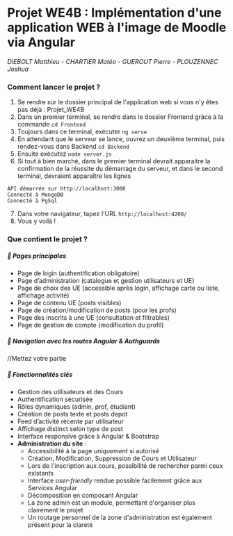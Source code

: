 # Projet WE4B : Implémentation d'une application WEB à l'image de Moodle via Angular

_DIEBOLT Matthieu - CHARTIER Matéo - GUEROUT Pierre - PLOUZENNEC Joshua_

### Comment lancer le projet ?
1. Se rendre sur le dossier principal de l'application web si vous n'y êtes pas déjà : Projet_WE4B
2. Dans un premier terminal, se rendre dans le dossier Frontend grâce à la commande ```cd Frontend```
3. Toujours dans ce terminal, exécuter ```ng serve```
4. En attendant que le serveur se lance, ouvrez un deuxième terminal, puis rendez-vous dans Backend ```cd Backend```
5. Ensuite exécutez ```node server.js```
6. Si tout à bien marché, dans le premier terminal devrait apparaitre la confirmation de la réussite du démarrage du serveur, et dans le second terminal, devraient apparaître les lignes
```
API démarrée sur http://localhost:3000
Connecté à MongoDB
Connecté à PgSql
```
7. Dans votre navigateur, tapez l'URL ```http://localhost:4200/```
8. Vous y voilà !

### Que contient le projet ?

##### :mag_right: Pages principales
- Page de login (authentification obligatoire)
- Page d’administration (catalogue et gestion utilisateurs et UE)
- Page de choix des UE (accessible après login, affichage carte ou liste, affichage activité)
- Page de contenu UE (posts visibles)
- Page de création/modification de posts (pour les profs)
- Page des inscrits à une UE (consultation et filtrables)
- Page de gestion de compte (modification du profil)
  
##### :compass: Navigation avec les routes Angular & Authguards
//Mettez votre partie
  
##### :pushpin: Fonctionnalités clés
* Gestion des utilisateurs et des Cours
* Authentification sécurisée
* Rôles dynamiques (admin, prof, étudiant)
* Création de posts texte et posts depot
* Feed d’activité récente par utilisateur
* Affichage distinct selon type de post
* Interface responsive grâce à Angular & Bootstrap
* **Administration du site** :
  - Accessibilité à la page *uniquement* si autorisé
  - Création, Modification, Suppression de Cours et Utilisateur
  - Lors de l'inscription aux cours, possibilité de rechercher parmi ceux existants
  - Interface *user-friendly* rendue possible facilement grâce aux Services Angular
  - Décomposition en composant Angular
  - La zone admin est un module, permettant d'organiser plus clairement le projet
  - Un routage personnel de la zone d'administration est également présent pour la clareté
